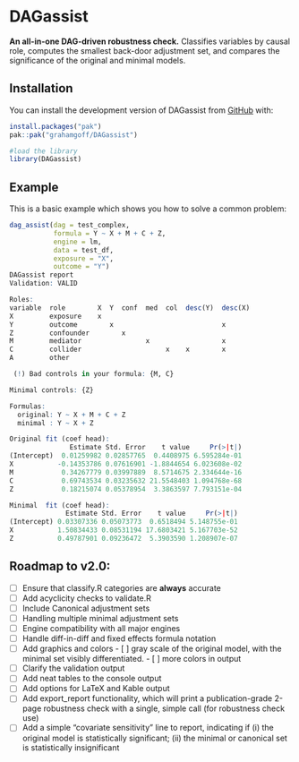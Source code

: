 
<!-- README.md is generated from README.Rmd. Please edit that file -->

# DAGassist

<!-- badges: start -->
<!-- badges: end -->

**An all-in-one DAG-driven robustness check.** Classifies variables by
causal role, computes the smallest back-door adjustment set, and
compares the significance of the original and minimal models.

## Installation

You can install the development version of DAGassist from
[GitHub](https://github.com/) with:

``` r
install.packages("pak")
pak::pak("grahamgoff/DAGassist")

#load the library
library(DAGassist) 
```

## Example

This is a basic example which shows you how to solve a common problem:

``` r
dag_assist(dag = test_complex, 
           formula = Y ~ X + M + C + Z,
           engine = lm,
           data = test_df, 
           exposure = "X",
           outcome = "Y")
DAGassist report
Validation: VALID

Roles:
variable  role        X  Y  conf  med  col  desc(Y)  desc(X)
X         exposure    x                                     
Y         outcome        x                           x      
Z         confounder        x                               
M         mediator                x                  x      
C         collider                     x    x        x      
A         other                                             

 (!) Bad controls in your formula: {M, C}

Minimal controls: {Z}

Formulas:
  original: Y ~ X + M + C + Z
  minimal : Y ~ X + Z

Original fit (coef head):
               Estimate Std. Error    t value     Pr(>|t|)
(Intercept)  0.01259982 0.02857765  0.4408975 6.595284e-01
X           -0.14353786 0.07616901 -1.8844654 6.023608e-02
M            0.34267779 0.03997889  8.5714675 2.334644e-16
C            0.69743534 0.03235632 21.5548403 1.094768e-68
Z            0.18215074 0.05378954  3.3863597 7.793151e-04

Minimal  fit (coef head):
              Estimate Std. Error    t value     Pr(>|t|)
(Intercept) 0.03307336 0.05073773  0.6518494 5.148755e-01
X           1.50834433 0.08531194 17.6803421 5.167703e-52
Z           0.49787901 0.09236472  5.3903590 1.208907e-07
```

## Roadmap to v2.0:

- [ ] Ensure that classify.R categories are **always** accurate
- [ ] Add acyclicity checks to validate.R
- [ ] Include Canonical adjustment sets
- [ ] Handling multiple minimal adjustment sets
- [ ] Engine compatibility with all major engines
- [ ] Handle diff-in-diff and fixed effects formula notation
- [ ] Add graphics and colors - \[ \] gray scale of the original model,
  with the minimal set visibly differentiated. - \[ \] more colors in
  output
- [ ] Clarify the validation output
- [ ] Add neat tables to the console output
- [ ] Add options for LaTeX and Kable output
- [ ] Add export_report functionality, which will print a
  publication-grade 2-page robustness check with a single, simple call
  (for robustness check use)
- [ ] Add a simple “covariate sensitivity” line to report, indicating
  if (i) the original model is statistically significant; (ii) the
  minimal or canonical set is statistically insignificant
